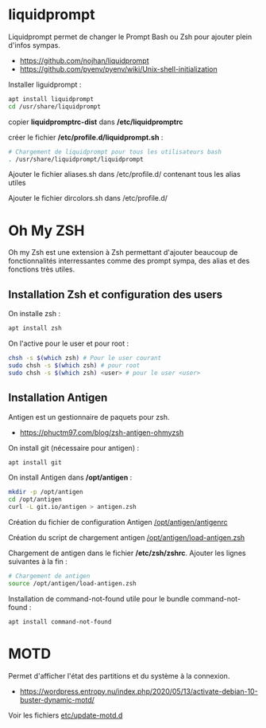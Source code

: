 # liquidprompt

Liquidprompt permet de changer le Prompt Bash ou Zsh pour ajouter plein d'infos sympas.

- https://github.com/nojhan/liquidprompt
- https://github.com/pyenv/pyenv/wiki/Unix-shell-initialization

Installer liguidprompt :

```bash
apt install liquidprompt
cd /usr/share/liquidprompt
```

copier **liquidpromptrc-dist** dans **/etc/liquidpromptrc**

créer le fichier **/etc/profile.d/liquidprompt.sh** :

```bash
# Chargement de liquidprompt pour tous les utilisateurs bash
. /usr/share/liquidprompt/liquidprompt
```

Ajouter le fichier aliases.sh dans /etc/profile.d/ contenant tous les alias utiles

Ajouter le fichier dircolors.sh dans /etc/profile.d/


# Oh My ZSH

Oh my Zsh est une extension à Zsh permettant d'ajouter beaucoup de fonctionnalités interressantes comme des prompt sympa, des alias et des fonctions très utiles.



## Installation Zsh et configuration des users

On installe zsh :
```bash
apt install zsh
```

On l'active pour le user et pour root :

```bash
chsh -s $(which zsh) # Pour le user courant
sudo chsh -s $(which zsh) # pour root
sudo chsh -s $(which zsh) <user> # pour le user <user>
```

## Installation Antigen

Antigen est un gestionnaire de paquets pour zsh.

- https://phuctm97.com/blog/zsh-antigen-ohmyzsh

On install git (nécessaire pour antigen) :
```bash
apt install git
```

On install Antigen dans **/opt/antigen** :
```bash
mkdir -p /opt/antigen
cd /opt/antigen
curl -L git.io/antigen > antigen.zsh
```

Création du fichier de configuration Antigen [/opt/antigen/antigenrc](./opt/antigen/antigenrc)

Création du script de chargement antigen [/opt/antigen/load-antigen.zsh](./opt/antigen/load-antigen.zsh)

Chargement de antigen dans le fichier **/etc/zsh/zshrc**. Ajouter les lignes suivantes à la fin :
```bash
# Chargement de antigen
source /opt/antigen/load-antigen.zsh
```

Installation de command-not-found utile pour le bundle command-not-found :
```bash
apt install command-not-found
```

# MOTD

Permet d'afficher l'état des partitions et du système à la connexion.

- https://wordpress.entropy.nu/index.php/2020/05/13/activate-debian-10-buster-dynamic-motd/


Voir les fichiers [etc/update-motd.d](./etc/update-motd.d/)